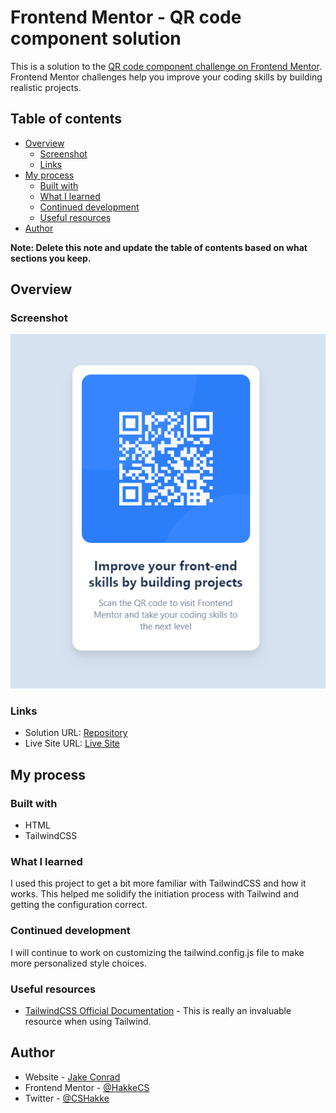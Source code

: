 # Frontend Mentor - QR code component solution

This is a solution to the [QR code component challenge on Frontend Mentor](https://www.frontendmentor.io/challenges/qr-code-component-iux_sIO_H). Frontend Mentor challenges help you improve your coding skills by building realistic projects. 

## Table of contents

- [Overview](#overview)
  - [Screenshot](#screenshot)
  - [Links](#links)
- [My process](#my-process)
  - [Built with](#built-with)
  - [What I learned](#what-i-learned)
  - [Continued development](#continued-development)
  - [Useful resources](#useful-resources)
- [Author](#author)

**Note: Delete this note and update the table of contents based on what sections you keep.**

## Overview

### Screenshot

![Screenshot of finished product](./screenshot.PNG)


### Links

- Solution URL: [Repository](https://github.com/HakkeCS/FEM-QR-Code)
- Live Site URL: [Live Site](https://hakkecs.github.io/FEM-QR-Code/)

## My process

### Built with

- HTML
- TailwindCSS

### What I learned

I used this project to get a bit more familiar with TailwindCSS and how it works. This helped me solidify the initiation process with Tailwind and getting the configuration correct.

### Continued development

I will continue to work on customizing the tailwind.config.js file to make more personalized style choices.

### Useful resources

- [TailwindCSS Official Documentation](https://tailwindcss.com/docs/installation) - This is really an invaluable resource when using Tailwind.

## Author

- Website - [Jake Conrad](https://www.jakeconrad.dev)
- Frontend Mentor - [@HakkeCS](https://www.frontendmentor.io/profile/HakkeCS)
- Twitter - [@CSHakke](https://www.twitter.com/CSHakke)


